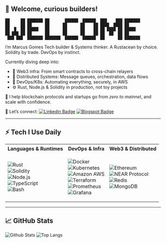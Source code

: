 ## 👋 Welcome, curious builders!

```
██     ██ ███████ ██       ██████  ██████  ███    ███ ███████ 
██     ██ ██      ██      ██      ██    ██ ████  ████ ██      
██  █  ██ █████   ██      ██      ██    ██ ██ ████ ██ █████   
██ ███ ██ ██      ██      ██      ██    ██ ██  ██  ██ ██      
 ███ ███  ███████ ███████  ██████  ██████  ██      ██ ███████
```

I’m Marcus Gomes Tech builder & Systems thinker. 
A Rustacean by choice. Solidity by trade. DevOps by instinct.

Currently diving deep into:
- 🔗 Web3 infra: From smart contracts to cross-chain relayers
- 🧠 Distributed Systems: Message queues, orchestration, data flows
- 🐳 DevOps/K8s: Automating everything, securely, in AWS
- ⚙️ Rust, Node.js & Solidity in production, not toy projects

🚀 I help blockchain protocols and startups go from _zero to mainnet_, and scale with confidence.

🔗 Let’s connect:
[![Linkedin Badge](https://img.shields.io/badge/-marcusgomesv-blue?style=flat-square&logo=Linkedin&logoColor=white&link=https://www.linkedin.com/in/marcus-gomes-v/)](https://www.linkedin.com/in/marcus-gomes-v/)
[![Blogspot Badge](https://img.shields.io/badge/-@decriptando-c14438?style=flat-square&logo=Blogger&logoColor=white&link=https://decriptando.blogspot.com/)](https://decriptando.blogspot.com/)

---

## ⚡ Tech I Use Daily

<table>
  <tr>
    <th>Languages & Runtimes</th>
    <th>DevOps & Infra</th>
    <th>Web3 & Distributed</th>
  </tr>
  <tr>
    <td>
      
![Rust](https://img.shields.io/badge/-Rust-000000?style=flat-square&logo=rust)  
![Solidity](https://img.shields.io/badge/-Solidity-000000?style=flat-square&logo=solidity)  
![Node.js](https://img.shields.io/badge/-Node.js-000000?style=flat-square&logo=node.js)  
![TypeScript](https://img.shields.io/badge/-TypeScript-000000?style=flat-square&logo=typescript)  
![Bash](https://img.shields.io/badge/-Bash-black?style=flat-square&logo=gnu-bash)

</td>
<td>
  
![Docker](https://img.shields.io/badge/-Docker-black?style=flat-square&logo=docker)  
![Kubernetes](https://img.shields.io/badge/-Kubernetes-000000?style=flat-square&logo=kubernetes)  
![Amazon AWS](https://img.shields.io/badge/AWS-000000?style=flat-square&logo=amazon-aws)  
![Terraform](https://img.shields.io/badge/-Terraform-000000?style=flat-square&logo=terraform)  
![Prometheus](https://img.shields.io/badge/-Prometheus-black?style=flat-square&logo=prometheus)  
![Grafana](https://img.shields.io/badge/-Grafana-000000?style=flat-square&logo=grafana)

</td>
<td>

![Ethereum](https://img.shields.io/badge/-Ethereum-000000?style=flat-square&logo=ethereum)  
![NEAR Protocol](https://img.shields.io/badge/-NEAR-black?style=flat-square&logo=near)  
![Redis](https://img.shields.io/badge/-Redis-black?style=flat-square&logo=redis)  
![MongoDB](https://img.shields.io/badge/-MongoDB-000000?style=flat-square&logo=mongodb)  

</td>
</tr>
</table>



---

## 📈 GitHub Stats

![Github Stats](https://github-readme-stats.vercel.app/api?username=marcus-gomes-v&count_private=true&show_icons=true&include_all_commits=true&theme=radical)
![Top Langs](https://github-readme-stats.vercel.app/api/top-langs/?username=marcus-gomes-v&hide=TeX&layout=compact&theme=radical)


